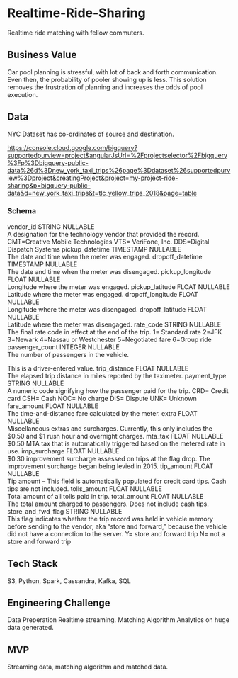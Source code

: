 # Realtime-Ride-Sharing
Realtime ride matching with fellow commuters.

## Business Value

Car pool planning is stressful, with lot of back and forth communication. Even then, the probability of pooler showing up is less. This solution removes the frustration of planning and increases the odds of pool execution.

## Data

NYC Dataset has co-ordinates of source and destination. 


https://console.cloud.google.com/bigquery?supportedpurview=project&angularJsUrl=%2Fprojectselector%2Fbigquery%3Fp%3Dbigquery-public-data%26d%3Dnew_york_taxi_trips%26page%3Ddataset%26supportedpurview%3Dproject&creatingProject&project=my-project-ride-sharing&p=bigquery-public-data&d=new_york_taxi_trips&t=tlc_yellow_trips_2018&page=table

### Schema

vendor_id	STRING	NULLABLE	
A designation for the technology vendor that provided the record.
CMT=Creative Mobile Technologies
VTS= VeriFone, Inc.
DDS=Digital Dispatch Systems
pickup_datetime	TIMESTAMP	NULLABLE	
The date and time when the meter was engaged.
dropoff_datetime	TIMESTAMP	NULLABLE	
The date and time when the meter was disengaged.
pickup_longitude	FLOAT	NULLABLE	
Longitude where the meter was engaged.
pickup_latitude	FLOAT	NULLABLE	
Latitude where the meter was engaged.
dropoff_longitude	FLOAT	NULLABLE	
Longitude where the meter was disengaged.
dropoff_latitude	FLOAT	NULLABLE	
Latitude where the meter was disengaged.
rate_code	STRING	NULLABLE	
The final rate code in effect at the end of the trip.
1= Standard rate
2=JFK
3=Newark
4=Nassau or Westchester
5=Negotiated fare
6=Group ride
passenger_count	INTEGER	NULLABLE	
The number of passengers in the vehicle.  

This is a driver-entered value.
trip_distance	FLOAT	NULLABLE	
The elapsed trip distance in miles reported by the taximeter.
payment_type	STRING	NULLABLE	
A numeric code signifying how the passenger paid for the trip. 
CRD= Credit card
CSH= Cash
NOC= No charge
DIS= Dispute
UNK= Unknown
fare_amount	FLOAT	NULLABLE	
The time-and-distance fare calculated by the meter.
extra	FLOAT	NULLABLE	
Miscellaneous extras and surcharges.  Currently, this only includes the $0.50 and $1 rush hour and overnight charges.
mta_tax	FLOAT	NULLABLE	
$0.50 MTA tax that is automatically triggered based on the metered rate in use.
imp_surcharge	FLOAT	NULLABLE	
$0.30 improvement surcharge assessed on trips at the flag drop. The improvement surcharge began being levied in 2015.
tip_amount	FLOAT	NULLABLE	
Tip amount – This field is automatically populated for credit card tips. Cash tips are not included.
tolls_amount	FLOAT	NULLABLE	
Total amount of all tolls paid in trip.
total_amount	FLOAT	NULLABLE	
The total amount charged to passengers. Does not include cash tips.
store_and_fwd_flag	STRING	NULLABLE	
This flag indicates whether the trip record was held in vehicle memory before sending to the vendor, aka “store and forward,” because the vehicle did not have a connection to the server. 
Y= store and forward trip
N= not a store and forward trip

## Tech Stack
S3, Python, Spark, Cassandra, Kafka, SQL


## Engineering Challenge

Data Preperation
Realtime streaming.
Matching Algorithm
Analytics on huge data generated.


## MVP

Streaming data, matching algorithm and matched data.
